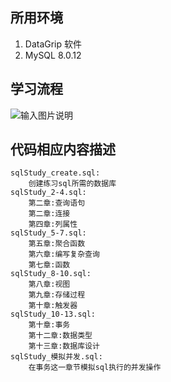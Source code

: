 
## 所用环境
1. DataGrip 软件
2. MySQL 8.0.12
## 学习流程
![输入图片说明](https://images.gitee.com/uploads/images/2021/0702/133200_d483958d_8341577.png "屏幕截图.png")
## 代码相应内容描述
    sqlStudy_create.sql:
    	创建练习sql所需的数据库
    sqlStudy_2-4.sql:
        第二章:查询语句
        第二章:连接
        第四章:列属性
    sqlStudy_5-7.sql:   
        第五章:聚合函数
        第六章:编写复杂查询
        第七章:函数
    sqlStudy_8-10.sql:
        第八章:视图
        第九章:存储过程
        第十章:触发器
    sqlStudy_10-13.sql:
        第十章:事务
        第十二章:数据类型
        第十三章:数据库设计
    sqlStudy_模拟并发.sql:
    	在事务这一章节模拟sql执行的并发操作